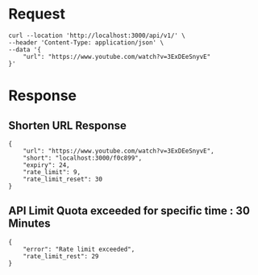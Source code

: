 
# Request

```
curl --location 'http://localhost:3000/api/v1/' \
--header 'Content-Type: application/json' \
--data '{
    "url": "https://www.youtube.com/watch?v=3ExDEeSnyvE"
}'
```

# Response

## Shorten URL Response

```
{
    "url": "https://www.youtube.com/watch?v=3ExDEeSnyvE",
    "short": "localhost:3000/f0c899",
    "expiry": 24,
    "rate_limit": 9,
    "rate_limit_reset": 30
}
```

## API Limit Quota exceeded for specific time : 30 Minutes

```
{
    "error": "Rate limit exceeded",
    "rate_limit_rest": 29
}
```